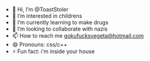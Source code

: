 - 👋 Hi, I’m @ToastStoler
- 👀 I’m interested in childrens 
- 🌱 I’m currently learning to make drugs
- 💞️ I’m looking to collaborate with nazis
- 📫 How to reach me gokufucksvegeta@hotmail.com
- 😄 Pronouns: css/c++
- ⚡ Fun fact: i'm inside your house

<!---
ToastStoler/ToastStoler is a ✨ special ✨ repository because its `README.md` (this file) appears on your GitHub profile.
You can click the Preview link to take a look at your changes.
--->

